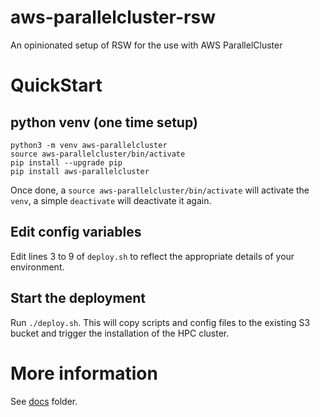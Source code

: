 # aws-parallelcluster-rsw
An opinionated setup of RSW for the use with AWS ParallelCluster

# QuickStart

## python venv (one time setup) 

```
python3 -m venv aws-parallelcluster
source aws-parallelcluster/bin/activate
pip install --upgrade pip
pip install aws-parallelcluster 
```

Once done, a `source aws-parallelcluster/bin/activate` will activate the `venv`, a simple `deactivate` will deactivate it again. 


## Edit config variables

Edit lines 3 to 9 of `deploy.sh` to reflect the appropriate details of your environment. 

## Start the deployment 

Run `./deploy.sh`. This will copy scripts and config files to the existing S3 bucket and trigger the installation of the HPC cluster. 


# More information 

See [docs](./docs) folder. 
